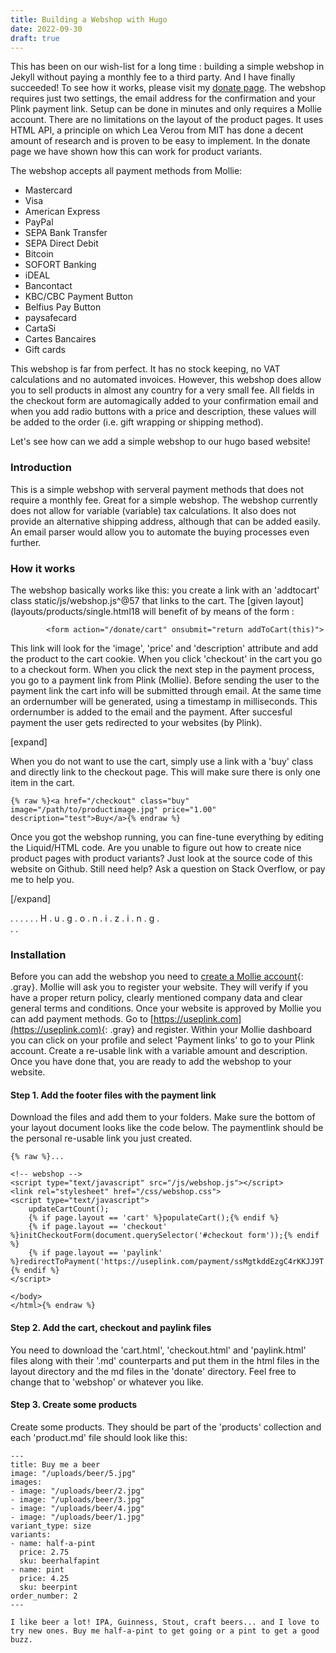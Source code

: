 ```yaml
---
title: Building a Webshop with Hugo
date: 2022-09-30
draft: true
---
```

This has been on our  wish-list for a long time : building a simple webshop in Jekyll without paying a monthly fee to a third party. And I have finally succeeded! To see how it works, please visit my [donate page](/donate). The webshop requires just two settings, the email address for the confirmation and your Plink payment link. Setup can be done in minutes and only requires a Mollie account. There are no limitations on the layout of the product pages. It uses HTML API, a principle on which Lea Verou from MIT has done a decent amount of research and is proven to be easy to implement. In the donate page we have shown how this can work for product variants.

The webshop accepts all payment methods from Mollie:

- Mastercard
- Visa
- American Express
- PayPal
- SEPA Bank Transfer
- SEPA Direct Debit
- Bitcoin
- SOFORT Banking
- iDEAL
- Bancontact
- KBC/CBC Payment Button
- Belfius Pay Button
- paysafecard
- CartaSi
- Cartes Bancaires
- Gift cards

This webshop is far from perfect. It has no stock keeping, no VAT calculations and no automated invoices. However, this webshop does allow you to sell products in almost any country for a very small fee. All fields in the checkout form are automagically added to your confirmation email and when you add radio buttons with a price and description, these values will be added to the order (i.e. gift wrapping or shipping method).

Let's see how can we add a simple webshop to our hugo based website!


### Introduction

This is a simple webshop with serveral payment methods that does not require a monthly fee. Great for a simple webshop. The webshop currently does not allow for variable (variable) tax calculations. It also does not provide an alternative shipping address, although that can be added easily. An email parser would allow you to automate the buying processes even further.

### How it works
The webshop basically works like this: you create a link with an 'addtocart' class static/js/webshop.js^@57 that links to the cart. The [given
layout](layouts/products/single.html 18 will benefit of by means of the form :

```
	    <form action="/donate/cart" onsubmit="return addToCart(this)">
```

This link will look for the 'image', 'price' and 'description' attribute
and add the product to the cart cookie. When you click 'checkout' in the cart you go to a checkout form. When you click the next step in the payment process, you go to a payment
link from Plink (Mollie). Before sending the user to the payment link the cart info will be submitted through email. At the same time an ordernumber will be generated, using a
timestamp in milliseconds. This ordernumber is added to the email and the payment. After succesful payment the user gets redirected to your websites (by Plink). 


[expand]

When you do not want to use the cart, simply use a link with a 'buy' class and directly link to the checkout page. This will make sure there is only one item in the cart.

```
{% raw %}<a href="/checkout" class="buy" image="/path/to/productimage.jpg" price="1.00" description="test">Buy</a>{% endraw %}
```

Once you got the webshop running, you can fine-tune everything by editing the Liquid/HTML code. Are you unable to figure out how to create nice product pages with product variants? Just look at the source code of this website on Github. Still need help? Ask a question on Stack Overflow, or pay me to help you.

[/expand]


.
.
.
.
.
. H
.  u 
.   g
.    o
.     n
.      i
.       z
.        i
.         n
.          g
.           \
.            .


### Installation

Before you can add the webshop you need to [create a Mollie account](https://www.mollie.com){: .gray}. Mollie will ask you to register your website. They will verify if you have a proper return policy, clearly mentioned company data and clear general terms and conditions. Once your website is approved by Mollie you can add payment methods. Go to [https://useplink.com](https://useplink.com){: .gray} and register. Within your Mollie dashboard you can click on your profile and select 'Payment links' to go to your Plink account. Create a re-usable link with a variable amount and description. Once you have done that, you are ready to add the webshop to your website.

#### Step 1. Add the footer files with the payment link

Download the files and add them to your folders. Make sure the bottom of your layout document looks like the code below. The paymentlink should be the personal re-usable link you just created. 

```
{% raw %}...

<!-- webshop -->
<script type="text/javascript" src="/js/webshop.js"></script>
<link rel="stylesheet" href="/css/webshop.css">
<script type="text/javascript">
    updateCartCount();
    {% if page.layout == 'cart' %}populateCart();{% endif %}
    {% if page.layout == 'checkout' %}initCheckoutForm(document.querySelector('#checkout form'));{% endif %}
    {% if page.layout == 'paylink' %}redirectToPayment('https://useplink.com/payment/ssMgtkddEzgC4rKKJJ9T');{% endif %}
</script>

</body>
</html>{% endraw %}
```

#### Step 2. Add the cart, checkout and paylink files

You need to download the 'cart.html', 'checkout.html' and 'paylink.html' files along with their '.md' counterparts and put them in the html files in the layout directory and the md files in the 'donate' directory. Feel free to change that to 'webshop' or whatever you like.

#### Step 3. Create some products

Create some products. They should be part of the 'products' collection and each 'product.md' file should look like this:

```
---
title: Buy me a beer
image: "/uploads/beer/5.jpg"
images:
- image: "/uploads/beer/2.jpg"
- image: "/uploads/beer/3.jpg"
- image: "/uploads/beer/4.jpg"
- image: "/uploads/beer/1.jpg"
variant_type: size
variants:
- name: half-a-pint
  price: 2.75
  sku: beerhalfapint
- name: pint
  price: 4.25
  sku: beerpint
order_number: 2
---

I like beer a lot! IPA, Guinness, Stout, craft beers... and I love to try new ones. Buy me half-a-pint to get going or a pint to get a good buzz.
```
